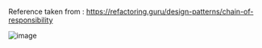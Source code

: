 Reference taken from : https://refactoring.guru/design-patterns/chain-of-responsibility

![image](https://github.com/chayansharma7/Design_Patterns/assets/61390152/998ab4ee-90eb-447f-a390-20799bc946ed)
